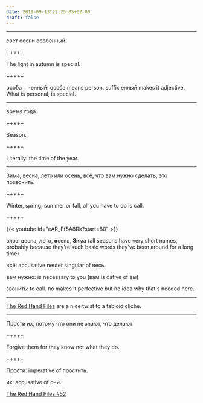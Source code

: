 ```yaml
---
date: 2019-09-13T22:25:05+02:00
draft: false
---
```


--- 

свет осени особенный.

+++++

The light in autumn is special.

+++++

осо́ба +‎ -енный: особа means person, suffix енный makes it adjective. What is personal, is special.

---

время года.

+++++

Season.

+++++

Literally: the time of the year.

---


Зима, весна, лето или осень, всё, что вам нужно сделать, это позвонить.

+++++

Winter, spring, summer or fall, all you have to do is call.

+++++

{{< youtube id="eAR_Ff5A8Rk?start=80" >}}

влоз: **в**есна, **л**ето, **о**сень, **З**има (all seasons have very short names, probably because they're such basic words they've been around for a long time).

всё: accusative neuter singular of весь.

вам нужно: is necessary to you (вам is dative of вы)

звонить: to call. по makes it perfective but no idea why that's needed here.

---

[The Red Hand Files](https://www.theredhandfiles.com/) are a nice twist to a tabloid cliche.

---

Прости их, потому что они не знают, что делают

+++++

Forgive them for they know not what they do.

+++++

Прости: imperative of простить.

их: accusative of они.

[The Red Hand Files #52](https://www.theredhandfiles.com/do-you-get-any-nasty-or-annoying-comments-and-questions-via-the-red-hand-files-i-hope-not-thank-you-so-much-for-this-project-your-music/)